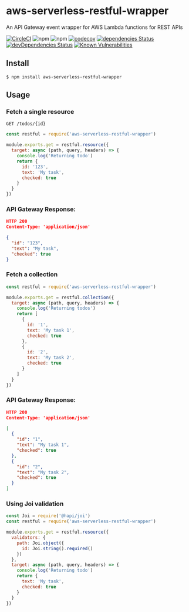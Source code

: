 # aws-serverless-restful-wrapper

An API Gateway event wrapper for AWS Lambda functions for REST APIs

[![CircleCI](https://circleci.com/gh/diegotremper/aws-serverless-restful-wrapper.svg?style=svg)](https://circleci.com/gh/diegotremper/aws-serverless-restful-wrapper)
![npm](https://img.shields.io/npm/v/aws-serverless-restful-wrapper)
![npm](https://img.shields.io/npm/dw/aws-serverless-restful-wrapper)
[![codecov](https://codecov.io/gh/diegotremper/aws-serverless-restful-wrapper/branch/master/graph/badge.svg)](https://codecov.io/gh/diegotremper/aws-serverless-restful-wrapper)
[![dependencies Status](https://david-dm.org/diegotremper/aws-serverless-restful-wrapper/status.svg)](https://david-dm.org/diegotremper/aws-serverless-restful-wrapper)
[![devDependencies Status](https://david-dm.org/diegotremper/aws-serverless-restful-wrapper/dev-status.svg)](https://david-dm.org/diegotremper/aws-serverless-restful-wrapper?type=dev)
[![Known Vulnerabilities](https://snyk.io/test/github/diegotremper/aws-serverless-restful-wrapper/badge.svg?targetFile=package.json)](https://snyk.io/test/github/diegotremper/aws-serverless-restful-wrapper?targetFile=package.json)

## Install

```$ npm install aws-serverless-restful-wrapper```

## Usage

### Fetch a single resource

```GET /todos/{id}```

```javascript
const restful = require('aws-serverless-restful-wrapper')

module.exports.get = restful.resource({
  target: async (path, query, headers) => {
    console.log('Returning todo')
    return {
      id: '123',
      text: 'My task',
      checked: true
    }
  }
})
```

### API Gateway Response:
```json
HTTP 200
Content-Type: 'application/json'

{
  "id": "123",
  "text": "My task",
  "checked": true
}
```

### Fetch a collection

```javascript
const restful = require('aws-serverless-restful-wrapper')

module.exports.get = restful.collection({
  target: async (path, query, headers) => {
    console.log('Returning todos')
    return [
      {
        id: '1',
        text: 'My task 1',
        checked: true
      },
      {
        id: '2',
        text: 'My task 2',
        checked: true
      }
    ]
  }
})
```

### API Gateway Response:

```json
HTTP 200
Content-Type: 'application/json'

[
  {
    "id": "1",
    "text": "My task 1",
    "checked": true
  },
  {
    "id": "2",
    "text": "My task 2",
    "checked": true
  }
]
```

### Using Joi validation

```javascript
const Joi = require('@hapi/joi')
const restful = require('aws-serverless-restful-wrapper')

module.exports.get = restful.resource({
  validators: {
    path: Joi.object({
      id: Joi.string().required()
    })
  },
  target: async (path, query, headers) => {
    console.log('Returning todo')
    return {
      text: 'My task',
      checked: true
    }
  }
})
```

